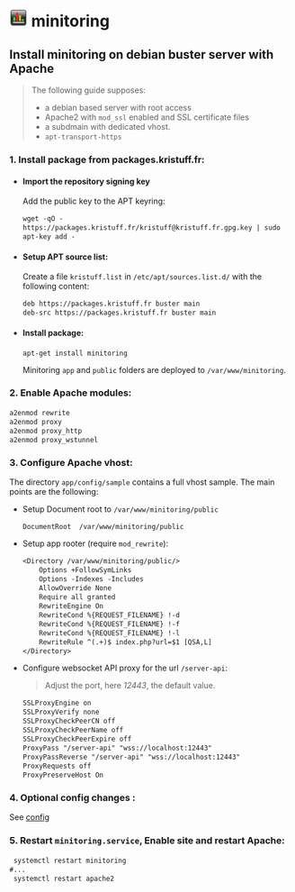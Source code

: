 # ![logo](../public/assets/img/favicon-32x32.png) minitoring


## Install minitoring on debian buster server with Apache

> The following guide supposes:
> - a debian based server with root access
> - Apache2 with `mod_ssl` enabled and SSL certificate files 
> - a subdmain with dedicated vhost.  
> - `apt-transport-https`

### 1. Install package from packages.kristuff.fr: 

-   #### Import the repository signing key
    
    Add the public key to the APT keyring:

    ```
    wget -qO - https://packages.kristuff.fr/kristuff@kristuff.fr.gpg.key | sudo apt-key add -
    ```


-   #### Setup APT source list:

    Create a file `kristuff.list` in `/etc/apt/sources.list.d/` with the following content:

    ```
    deb https://packages.kristuff.fr buster main
    deb-src https://packages.kristuff.fr buster main
    ```

-   #### Install package:

    ```
    apt-get install minitoring
    ```

    Minitoring  `app` and `public` folders are deployed to `/var/www/minitoring`.

### 2. Enable Apache modules:

```apache-conf
a2enmod rewrite
a2enmod proxy
a2enmod proxy_http
a2enmod proxy_wstunnel
```

### 3. Configure Apache vhost:

The directory `app/config/sample` contains a full vhost sample. The main points are the following: 

-   Setup Document root to `/var/www/minitoring/public`

    ```apache-conf
    DocumentRoot  /var/www/minitoring/public
    ```

-   Setup app rooter (require `mod_rewrite`): 

    ```apache-conf
    <Directory /var/www/minitoring/public/>
        Options +FollowSymLinks
        Options -Indexes -Includes
        AllowOverride None
        Require all granted
        RewriteEngine On
        RewriteCond %{REQUEST_FILENAME} !-d
        RewriteCond %{REQUEST_FILENAME} !-f
        RewriteCond %{REQUEST_FILENAME} !-l
        RewriteRule ^(.+)$ index.php?url=$1 [QSA,L]
    </Directory>
    ```

-   Configure websocket API proxy for the url `/server-api`:

    > Adjust the port, here *12443*, the default value.

    ```apache-conf
    SSLProxyEngine on
    SSLProxyVerify none 
    SSLProxyCheckPeerCN off
    SSLProxyCheckPeerName off
    SSLProxyCheckPeerExpire off
    ProxyPass "/server-api" "wss://localhost:12443"
    ProxyPassReverse "/server-api" "wss://localhost:12443"
    ProxyRequests off
    ProxyPreserveHost On 
    ```

### 4. Optional config changes :

See [config](/doc/config.md) 


### 5.  Restart `minitoring.service`, Enable site and restart Apache:

```
 systemctl restart minitoring
#...
 systemctl restart apache2
```

